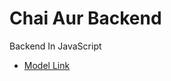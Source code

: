 # Chai Aur Backend

Backend In JavaScript
- [Model Link](https://stackblitz.com/edit/stackblitz-starters-phludk?file=models%2Fhospital-management%2Fdoctor.models.js)